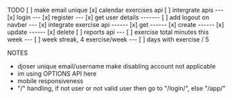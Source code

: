 TODO
[ ] make email unique
[x] calendar exercises api
[ ] intergrate apis
--- [x] login
--- [x] register
--- [x] get user details
------- [ ] add logout on navber
--- [x] integrate exercise api
------ [x] get
------ [x] create
------ [x] update
------ [x] delete
[ ] reports api
--- [ ] exercise total minutes this week
--- [ ] week streak, 4 exercise/week
--- [ ] days with exercise / 5

NOTES

- djoser unique email/username make disabling account not applicable
- im using OPTIONS API here
- mobile responsiveness
- "/" handling, if not user or not valid user then go to "/login/", else "/app/"
